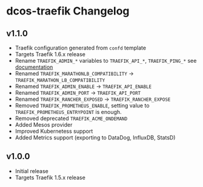 # dcos-traefik Changelog

## v1.1.0
  - Traefik configuration generated from `confd` template
  - Targets Traefik 1.6.x release
  - Rename `TRAEFIK_ADMIN_*` variables to `TRAEFIK_API_*`, `TRAEFIK_PING_*` see [documentation](https://docs.traefik.io/configuration/backends/web/)
  - Renamed `TRAEFIK_MARATHONLB_COMPATIBILITY` -> `TRAEFIK_MARATHON_LB_COMPATIBILITY`
  - Renamed `TRAEFIK_ADMIN_ENABLE` -> `TRAEFIK_API_ENABLE`
  - Renamed `TRAEFIK_ADMIN_PORT` -> `TRAEFIK_API_PORT`
  - Renamed `TRAEFIK_RANCHER_EXPOSED` -> `TRAEFIK_RANCHER_EXPOSE`
  - Removed `TRAEFIK_PROMETHEUS_ENABLE`, setting value to `TRAEFIK_PROMETHEUS_ENTRYPOINT` is enough.
  - Removed deprecated `TRAEFIK_ACME_ONDEMAND`
  - Added Mesos provider
  - Improved Kubernetess support
  - Added Metrics support (exporting to DataDog, InfluxDB, StatsD)

## v1.0.0
 - Initial release
 - Targets Traefik 1.5.x release
